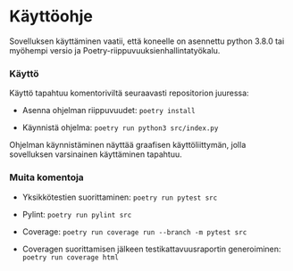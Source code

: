 # Käyttöohje

Sovelluksen käyttäminen vaatii, että koneelle on asennettu python 3.8.0 tai myöhempi versio ja Poetry-riippuvuuksienhallintatyökalu.

### Käyttö

Käyttö tapahtuu komentoriviltä seuraavasti repositorion juuressa:

- Asenna ohjelman riippuvuudet:
``` poetry install ```

- Käynnistä ohjelma:
``` poetry run python3 src/index.py ```

Ohjelman käynnistäminen näyttää graafisen käyttöliittymän, jolla sovelluksen varsinainen käyttäminen tapahtuu.


### Muita komentoja

- Yksikkötestien suorittaminen:
``` poetry run pytest src ```

- Pylint:
``` poetry run pylint src ```

- Coverage:
``` poetry run coverage run --branch -m pytest src ```

- Coveragen suorittamisen jälkeen testikattavuusraportin generoiminen:
``` poetry run coverage html ```
